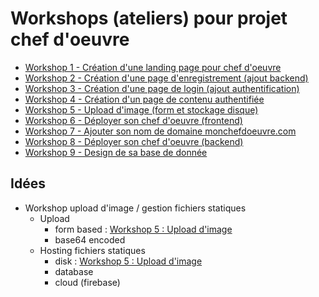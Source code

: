 # Workshops (ateliers) pour projet chef d'oeuvre

- [Workshop 1 - Création d'une landing page pour chef d'oeuvre](1-landing-page)
- [Workshop 2 - Création d'une page d'enregistrement (ajout backend)](2-backend)
- [Workshop 3 - Création d'une page de login (ajout authentification)](3-login)
- [Workshop 4 - Création d'un page de contenu authentifiée](4-contenu)
- [Workshop 5 - Upload d'image (form et stockage disque)](5-upload-image)
- [Workshop 6 - Déployer son chef d'oeuvre (frontend)](6-deployment-frontend)
- [Workshop 7 - Ajouter son nom de domaine monchefdoeuvre.com](7-custom-domain)
- [Workshop 8 - Déployer son chef d'oeuvre (backend)](8-deployment-backend)
- [Workshop 9 - Design de sa base de donnée](9-design-base-de-donnee)

## Idées

- Workshop upload d'image / gestion fichiers statiques
    - Upload
        - form based : [Workshop 5 : Upload d'image](5-upload-image)
        - base64 encoded
    - Hosting fichiers statiques
        - disk : [Workshop 5 : Upload d'image](5-upload-image)
        - database
        - cloud (firebase)
